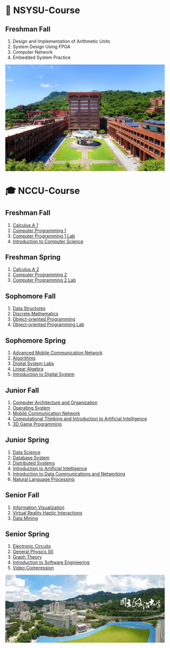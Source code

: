# 🏫 NSYSU-Course
## Freshman Fall
1. Design and Implementation of Arithmetic Units
2. System Design Using FPGA
3. Computer Network
4. Embedded System Practice

![NSYSU](Images/NSYSU.jpg)

# 🎓 NCCU-Course
## Freshman Fall
1. [Calculus A 1][1.1]
2. [Computer Programming 1][1.2]
3. [Computer Programming 1 Lab][1.3]
4. [Introduction to Computer Science][1.4]

[1.1]:Courses/Semester1/CalculusA1/CalculusA1.md
[1.2]:Courses/Semester1/ComputerProgramming1/ComputerProgramming1.md
[1.3]:Courses/Semester1/ComputerProgramming1Lab/ComputerProgramming1Lab.md
[1.4]:Courses/Semester1/IntroductionToComputerScience/IntroductionToComputerScience.md

## Freshman Spring
1. [Calculus A 2][2.1]
2. [Computer Programming 2][2.2]
3. [Computer Programming 2 Lab][2.3]

[2.1]:Courses/Semester2/CalculusA2/CalculusA2.md
[2.2]:Courses/Semester2/ComputerProgramming2/ComputerProgramming2.md
[2.3]:Courses/Semester2/ComputerProgramming2Lab/ComputerProgramming2Lab.md

## Sophomore Fall
1. [Data Structures][3.1]
2. [Discrete Mathematics][3.2]
3. [Object-oriented Programming][3.3]
4. [Object-oriented Programming Lab][3.4]

[3.1]:Courses/Semester3/DataStructures/DataStructures.md
[3.2]:Courses/Semester3/DiscreteMathematics/DiscreteMathematics.md
[3.3]:Courses/Semester3/ObjectOrientedProgramming/ObjectOrientedProgramming.md
[3.4]:Courses/Semester3/ObjectOrientedProgrammingLab/ObjectOrientedProgrammingLab.md

## Sophomore Spring
1. [Advanced Mobile Communication Network][4.1]
1. [Algorithms][4.2]
2. [Digital System Labs][4.3]
3. [Linear Algebra][4.4]
4. [Introduction to Digital System][4.5]

[4.1]:Courses/Semester4/AdvancedMobileCommunicationNetwork/AdvancedMobileCommunicationNetwork.md
[4.2]:Courses/Semester4/Algorithms/Algorithms.md
[4.3]:Courses/Semester4/DigitalSystemLabs/DigitalSystemLabs.md
[4.4]:Courses/Semester4/LinearAlgebra/LinearAlgebra.md
[4.5]:Courses/Semester4/IntroductionToDigitalSystem/IntroductionToDigitalSystem.md

## Junior Fall
1. [Computer Architecture and Organization][5.1]
2. [Operating System][5.2]
3. [Mobile Communication Network][5.3]
4. [Computational Thinking and Introduction to Artificial Intelligence][5.4]
5. [3D Game Programming][5.5]

[5.1]:Courses/Semester5/ComputerArchitectureAndOrganization/ComputerArchitectureAndOrganization.md
[5.2]:Courses/Semester5/OperatingSystem/OperatingSystem.md
[5.3]:Courses/Semester5/MobileCommunicationNetwork/MobileCommunicationNetwork.md
[5.4]:Courses/Semester5/ComputationalThinkingAndIntroductionToArtificialIntelligence/ComputationalThinkingAndIntroductionToArtificialIntelligence.md
[5.5]:Courses/Semester5/3DGameProgramming/3DGameProgramming.md

## Junior Spring
1. [Data Science][6.1]
2. [Database System][6.2]
3. [Distributed Systems][6.3]
4. [Introduction to Artificial Intelligence][6.4]
5. [Introduction to Data Communications and Networking][6.5]
6. [Natural Language Processing][6.6]

[6.1]:Courses/Semester6/DataScience/DataScience.md
[6.2]:Courses/Semester6/DatabaseSystem/DatabaseSystem.md
[6.3]:Courses/Semester6/DistributedSystems/DistributedSystems.md
[6.4]:Courses/Semester6/IntroductionToArtificialIntelligence/IntroductionToArtificialIntelligence.md
[6.5]:Courses/Semester6/IntroductionToDataCommunicationsAndNetworking/IntroductionToDataCommunicationsAndNetworking.md
[6.6]:Courses/Semester6/NaturalLanguageProcessing

## Senior Fall
1. [Information Visualization][7.1]
2. [Virtual Reality Haptic Interactions][7.2]
3. [Data Mining][7.3]

[7.1]:Courses/Semester7/InformationVisualization/InformationVisualization.md
[7.2]:Courses/Semester7/VirtualRealityHapticInteractions/VirtualRealityHapticInteractions.md
[7.3]:Courses/Semester7/DataMining/DataMining.md

## Senior Spring
1. [Electronic Circuits][8.1]
2. [General Physics (II)][8.2]
3. [Graph Theory][8.3]
4. [Introduction to Software Engineering][8.4]
5. [Video Compression][8.5]

[8.1]:Courses/Semester8/ElectronicCircuits/ElectronicCircuits.md
[8.2]:Courses/Semester8/GeneralPhysics(II)/GeneralPhysics(II).md
[8.3]:Courses/Semester8/GraphTheory/GraphTheory.md
[8.4]:Courses/Semester8/IntroToSWE/IntroToSWE.md
[8.5]:Courses/Semester8/VideoCompression/VideoCompression.md

![NCCU](Images/NCCU.jpg)